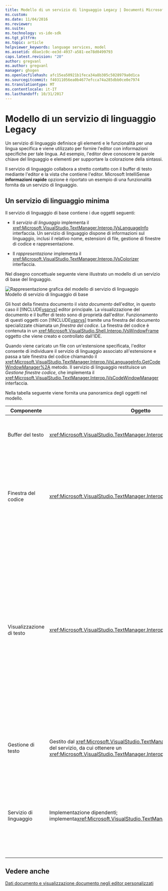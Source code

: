 ```yaml
---
title: Modello di un servizio di linguaggio Legacy | Documenti Microsoft
ms.custom: 
ms.date: 11/04/2016
ms.reviewer: 
ms.suite: 
ms.technology: vs-ide-sdk
ms.tgt_pltfrm: 
ms.topic: article
helpviewer_keywords: language services, model
ms.assetid: d8ae1c0c-ee3d-4937-a581-ee78d0499793
caps.latest.revision: "20"
author: gregvanl
ms.author: gregvanl
manager: ghogen
ms.openlocfilehash: afc15ea50921b1feca34a8b305c5028979a0d1ca
ms.sourcegitcommit: f40311056ea0b4677efcca74a285dbb0ce0e7974
ms.translationtype: MT
ms.contentlocale: it-IT
ms.lasthandoff: 10/31/2017
---
```

# <a name="model-of-a-legacy-language-service"></a>Modello di un servizio di linguaggio Legacy
Un servizio di linguaggio definisce gli elementi e le funzionalità per una lingua specifica e viene utilizzato per fornire l'editor con informazioni specifiche per tale lingua. Ad esempio, l'editor deve conoscere le parole chiave del linguaggio e elementi per supportare la colorazione della sintassi.  
  
 Il servizio di linguaggio collabora a stretto contatto con il buffer di testo mediante l'editor e la vista che contiene l'editor. Microsoft IntelliSense **informazioni rapide** opzione è riportato un esempio di una funzionalità fornita da un servizio di linguaggio.  
  
## <a name="a-minimal-language-service"></a>Un servizio di linguaggio minima  
 Il servizio di linguaggio di base contiene i due oggetti seguenti:  
  
-   Il *servizio di linguaggio* implementa il <xref:Microsoft.VisualStudio.TextManager.Interop.IVsLanguageInfo> interfaccia. Un servizio di linguaggio dispone di informazioni sul linguaggio, inclusi il relativo nome, estensioni di file, gestione di finestre di codice e rappresentazione.  
  
-   Il *rappresentazione* implementa il <xref:Microsoft.VisualStudio.TextManager.Interop.IVsColorizer> interfaccia.  
  
 Nel disegno concettuale seguente viene illustrato un modello di un servizio di base del linguaggio.  
  
 ![Rappresentazione grafica del modello di servizio di linguaggio](../../extensibility/media/vslanguageservicemodel.gif "vsLanguageServiceModel")  
Modello di servizio di linguaggio di base  
  
 Gli host della finestra documento il *vista documento* dell'editor, in questo caso il [!INCLUDE[vsprvs](../../code-quality/includes/vsprvs_md.md)] editor principale. La visualizzazione del documento e il buffer di testo sono di proprietà dall'editor. Funzionamento di questi oggetti con [!INCLUDE[vsprvs](../../code-quality/includes/vsprvs_md.md)] tramite una finestra del documento specializzate chiamata un *finestra del codice*. La finestra del codice è contenuta in un <xref:Microsoft.VisualStudio.Shell.Interop.IVsWindowFrame> oggetto che viene creato e controllato dall'IDE.  
  
 Quando viene caricato un file con un'estensione specificata, l'editor consente di individuare il servizio di linguaggio associato all'estensione e passa a tale finestra del codice chiamando il <xref:Microsoft.VisualStudio.TextManager.Interop.IVsLanguageInfo.GetCodeWindowManager%2A> metodo. Il servizio di linguaggio restituisce un *Gestione finestre codice*, che implementa il <xref:Microsoft.VisualStudio.TextManager.Interop.IVsCodeWindowManager> interfaccia.  
  
 Nella tabella seguente viene fornita una panoramica degli oggetti nel modello.  
  
|Componente|Oggetto|Funzione|  
|---------------|------------|--------------|  
|Buffer del testo|<xref:Microsoft.VisualStudio.TextManager.Interop.VsTextBuffer>|Un flusso di testo Unicode lettura/scrittura. È possibile che il testo da utilizzare altre codifiche.|  
|Finestra del codice|<xref:Microsoft.VisualStudio.TextManager.Interop.VsCodeWindow>|Una finestra del documento che contiene uno o più visualizzazioni di testo. Quando [!INCLUDE[vsprvs](../../code-quality/includes/vsprvs_md.md)] è in modalità interfaccia a documenti multipli (MDI), la finestra del codice è un figlio MDI.|  
|Visualizzazione di testo|<xref:Microsoft.VisualStudio.TextManager.Interop.VsTextView>|Una finestra che consente all'utente di esplorare e visualizzare il testo utilizzando la tastiera e mouse. Una visualizzazione di testo viene visualizzato all'utente come un editor. È possibile utilizzare le visualizzazioni testo normale dell'editor finestre, finestra di Output e finestra di controllo immediato. Inoltre, è possibile configurare uno o più visualizzazioni di testo all'interno di una finestra del codice.|  
|Gestione di testo|Gestito dal <xref:Microsoft.VisualStudio.TextManager.Interop.SVsTextManager> del servizio, da cui ottenere un <xref:Microsoft.VisualStudio.TextManager.Interop.IVsTextManager> puntatore|Un componente che gestisce le informazioni comuni condivise da tutti i componenti descritti in precedenza.|  
|Servizio di linguaggio|Implementazione dipendenti; implementa<xref:Microsoft.VisualStudio.TextManager.Interop.IVsLanguageInfo>|Oggetto che fornisce l'editor con informazioni specifiche della lingua, ad esempio l'evidenziazione della sintassi, il completamento delle istruzioni e corrispondenza delle parentesi graffe.|  
  
## <a name="see-also"></a>Vedere anche  
 [Dati documento e visualizzazione documento negli editor personalizzati](../../extensibility/document-data-and-document-view-in-custom-editors.md)